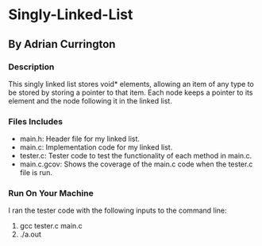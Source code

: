 # Singly-Linked-List
## By Adrian Currington

### Description
This singly linked list stores void* elements, allowing an item of any type to be stored by storing a pointer to that item. Each node keeps a pointer to its element and the node following it in the linked list.

### Files Includes
- main.h: Header file for my linked list.
- main.c: Implementation code for my linked list.
- tester.c: Tester code to test the functionality of each method in main.c.
- main.c.gcov: Shows the coverage of the main.c code when the tester.c file is run.

### Run On Your Machine
I ran the tester code with the following inputs to the command line:
1. gcc tester.c main.c
2. ./a.out
